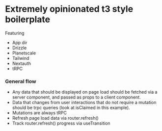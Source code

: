 # Extremely opinionated t3 style boilerplate

Featuring
- App dir
- Drizzle
- Planetscale
- Tailwind
- Nextauth
- tRPC

### General flow

- Any data that should be displayed on page load should be fetched via a server component, and passed as props to a client component.
- Data that changes from user interactions that do not require a mutation should be trpc queries (look at isClaimed in this example).
- Mutations are always tRPC
- Refresh page load data via router.refresh()
- Track router.refresh() progress via useTransition
